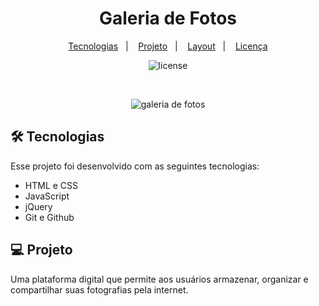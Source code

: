 <h1 align="center"> Galeria de Fotos </h1>

<p align="center">
  <a href="#tecnologias">Tecnologias</a>&nbsp;&nbsp;&nbsp;|&nbsp;&nbsp;&nbsp;
  <a href="#projeto">Projeto</a>&nbsp;&nbsp;&nbsp;|&nbsp;&nbsp;&nbsp;
  <a href="#layout">Layout</a>&nbsp;&nbsp;&nbsp;|&nbsp;&nbsp;&nbsp;
  <a href="#memo-Licença">Licença</a>
</p>

<p align="center">
  <img alt="license" src="https://img.shields.io/static/v1?label=license&message=MIT&color=49AA26&labelColor=000000">
</p>

<br>

<p align="center">
  <img alt="galeria de fotos" src="https://i.imgur.com/opymcBh.png">
</p>

## 🛠️ Tecnologias

Esse projeto foi desenvolvido com as seguintes tecnologias:

- HTML e CSS
- JavaScript
- jQuery
- Git e Github

## 💻 Projeto

Uma plataforma digital que permite aos usuários armazenar, organizar e compartilhar suas fotografias pela internet.
